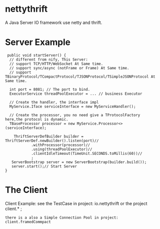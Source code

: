 # nettythrift
A Java Server IO framework  use netty and thrift.

# Server Example

     public void startServer() {
      // different from nify, This Server:
      // support TCP/HTTP/WebSocket At Same time.
      // support sync/async (notFrame or Frame) At Same time.
      // support TBinaryProtocol/TCompactProtocol/TJSONProtocol/TSimpleJSONProtocol At Same time.
      
      int port = 8081; // The port to bind.
      ExecutorService threadPoolExecutor = ... // business Executor
      
      // Create the handler, the interface impl
      MyService.Iface serviceInterface = new MyServiceHandler();

      // Create the processor, you no need give a TProtocolFactory here,the protocol is dynamic.
      TBaseProcessor processor = new MyService.Processor<>(serviceInterface);
    
  		ThriftServerDefBuilder builder = ThriftServerDef.newBuilder().listen(port)//
				.withProcessor(processor)//
				.using(threadPoolExecutor)//
				.clientIdleTimeout(TimeUnit.SECONDS.toMillis(60))//
				;
       ServerBootstrap server = new ServerBootstrap(builder.build());
       server.start();// Start Server
    }
 

# The Client
   Client Example:
    see the TestCase in project: io.nettythrift
    or the project client.* ; 
  
    there is a also a Simple Connection Pool in project: client.framedCommpact
